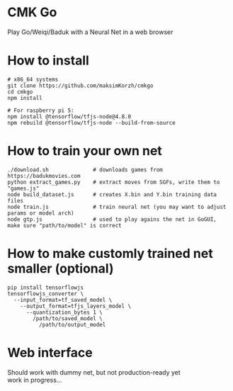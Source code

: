 # CMK Go
Play Go/Weiqi/Baduk with a Neural Net in a web browser

# How to install
    # x86_64 systems
    git clone https://github.com/maksimKorzh/cmkgo
    cd cmkgo
    npm install
    
    # For raspberry pi 5:
    npm install @tensorflow/tfjs-node@4.8.0
    npm rebuild @tensorflow/tfjs-node --build-from-source

# How to train your own net
    ./download.sh              # downloads games from https://badukmovies.com
    python extract_games.py    # extract moves from SGFs, write them to "games.js"
    node build_dataset.js      # creates X.bin and Y.bin training data files
    node train.js              # train neural net (you may want to adjust params or model arch)
    node gtp.js                # used to play agains the net in GoGUI, make sure "path/to/model" is correct
    
# How to make customly trained net smaller (optional)
    pip install tensorflowjs
    tensorflowjs_converter \
      --input_format=tf_saved_model \
        --output_format=tfjs_layers_model \
          --quantization_bytes 1 \
            /path/to/saved_model \
              /path/to/output_model

# Web interface
Should work with dummy net, but not production-ready yet<br>
work in progress...
